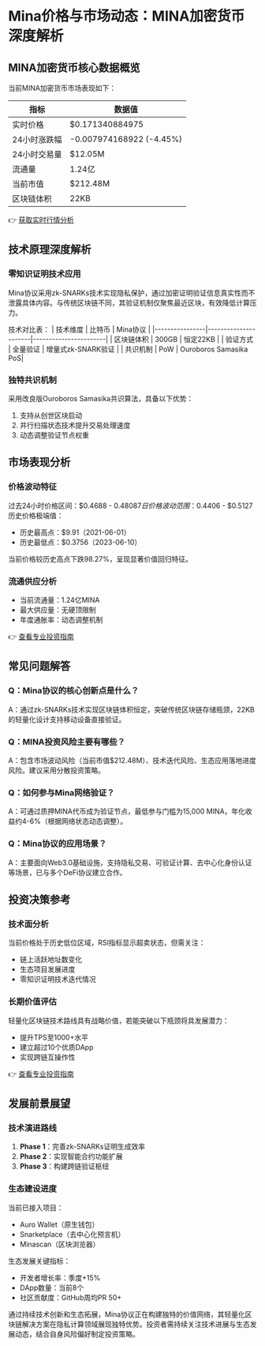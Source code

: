 # Mina价格与市场动态：MINA加密货币深度解析

## MINA加密货币核心数据概览

当前MINA加密货币市场表现如下：

| 指标                | 数据值                          |
|---------------------|---------------------------------|
| 实时价格            | $0.171340884975                 |
| 24小时涨跌幅        | -0.007974168922 (-4.45%)        |
| 24小时交易量        | $12.05M                         |
| 流通量              | 1.24亿                          |
| 当前市值            | $212.48M                        |
| 区块链体积          | 22KB                            |

👉 [获取实时行情分析](https://bit.ly/okx_welcome)

## 技术原理深度解析

### 零知识证明技术应用
Mina协议采用zk-SNARKs技术实现隐私保护，通过加密证明验证信息真实性而不泄露具体内容。与传统区块链不同，其验证机制仅聚焦最近区块，有效降低计算压力。

技术对比表：
| 技术维度       | 比特币               | Mina协议              |
|----------------|----------------------|-----------------------|
| 区块链体积     | 300GB                | 恒定22KB              |
| 验证方式       | 全量验证             | 增量式zk-SNARK验证    |
| 共识机制       | PoW                  | Ouroboros Samasika PoS|

### 独特共识机制
采用改良版Ouroboros Samasika共识算法，具备以下优势：
1. 支持从创世区块启动
2. 并行扫描状态技术提升交易处理速度
3. 动态调整验证节点权重

## 市场表现分析

### 价格波动特征
过去24小时价格区间：$0.4688 - $0.4808  
7日价格波动范围：$0.4406 - $0.5127  
历史价格极端值：
- 历史最高点：$9.91（2021-06-01）
- 历史最低点：$0.3756（2023-06-10）

当前价格较历史高点下跌98.27%，呈现显著价值回归特征。

### 流通供应分析
- 当前流通量：1.24亿MINA
- 最大供应量：无硬顶限制
- 年度通胀率：动态调整机制

👉 [查看专业投资指南](https://bit.ly/okx_welcome)

## 常见问题解答

### Q：Mina协议的核心创新点是什么？
A：通过zk-SNARKs技术实现区块链体积恒定，突破传统区块链存储瓶颈，22KB的轻量化设计支持移动设备直接验证。

### Q：MINA投资风险主要有哪些？
A：包含市场波动风险（当前市值$212.48M）、技术迭代风险、生态应用落地进度风险。建议采用分散投资策略。

### Q：如何参与Mina网络验证？
A：可通过质押MINA代币成为验证节点，最低参与门槛为15,000 MINA，年化收益约4-6%（根据网络状态动态调整）。

### Q：Mina协议的应用场景？
A：主要面向Web3.0基础设施，支持隐私交易、可验证计算、去中心化身份认证等场景，已与多个DeFi协议建立合作。

## 投资决策参考

### 技术面分析
当前价格处于历史低位区域，RSI指标显示超卖状态，但需关注：
- 链上活跃地址数变化
- 生态项目发展进度
- 零知识证明技术迭代情况

### 长期价值评估
轻量化区块链技术路线具有战略价值，若能突破以下瓶颈将具发展潜力：
- 提升TPS至1000+水平
- 建立超过10个优质DApp
- 实现跨链互操作性

👉 [查看专业投资指南](https://bit.ly/okx_welcome)

## 发展前景展望

### 技术演进路线
1. **Phase 1**：完善zk-SNARKs证明生成效率
2. **Phase 2**：实现智能合约功能扩展
3. **Phase 3**：构建跨链验证枢纽

### 生态建设进度
当前已接入项目：
- Auro Wallet（原生钱包）
- Snarketplace（去中心化预言机）
- Minascan（区块浏览器）

生态发展关键指标：
- 开发者增长率：季度+15%
- DApp数量：当前8个
- 社区贡献度：GitHub周均PR 50+

通过持续技术创新和生态拓展，Mina协议正在构建独特的价值网络，其轻量化区块链解决方案在隐私计算领域展现独特优势。投资者需持续关注技术进展与生态发展动态，结合自身风险偏好制定投资策略。